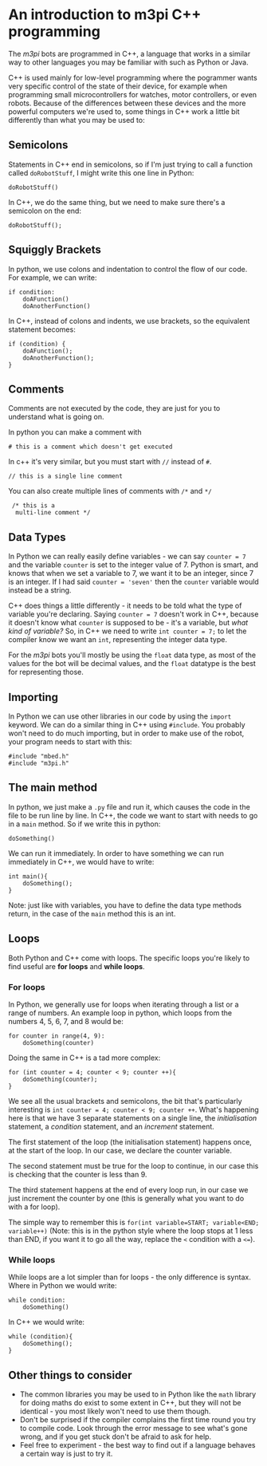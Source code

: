 An introduction to m3pi C++ programming
===

The *m3pi* bots are programmed in C++, a language that works in a similar way to other languages you may be familiar with such as Python or Java.

C++ is used mainly for low-level programming where the pogrammer wants very specific control of the state of their device, for example when programming small microcontrollers for watches, motor controllers, or even robots. Because of the differences between these devices and the more powerful computers we're used to, some things in C++ work a little bit differently than what you may be used to:

## Semicolons

Statements in C++ end in semicolons, so if I'm just trying to call a function called `doRobotStuff`, I might write this one line in Python:

`doRobotStuff()`

In C++, we do the same thing, but we need to make sure there's a semicolon on the end:

`doRobotStuff();`

## Squiggly Brackets

In python, we use colons and indentation to control the flow of our code. For example, we can write:

```
if condition:
    doAFunction()
    doAnotherFunction()
```

In C++, instead of colons and indents, we use brackets, so the equivalent statement becomes:

```
if (condition) {
    doAFunction();
    doAnotherFunction();
}
```

## Comments

Comments are not executed by the code, they are just for you to understand what is going on.

In python you can make a comment with

```
# this is a comment which doesn't get executed
```

In c++ it's very similar, but you must start with `//` instead of `#`.

```
// this is a single line comment
```

You can also create multiple lines of comments with `/*` and `*/`
```
 /* this is a
  multi-line comment */
```

## Data Types
In Python we can really easily define variables - we can say `counter = 7` and the variable `counter` is set to the integer value of 7. Python is smart, and knows that when we set a variable to 7, we want it to be an integer, since 7 is an integer. If I had said `counter = 'seven'` then the `counter` variable would instead be a string.

C++ does things a little differently - it needs to be told what the type of variable you're declaring. Saying `counter = 7` doesn't work in C++, because it doesn't know what `counter` is supposed to be - it's a variable, but *what kind of variable?* So, in C++ we need to write `int counter = 7;` to let the compiler know we want an `int`, representing the integer data type.

For the *m3pi* bots you'll mostly be using the `float` data type, as most of the values for the bot will be decimal values, and the `float` datatype is the best for representing those.

## Importing

In Python we can use other libraries in our code by using the `import` keyword. We can do a similar thing in C++ using `#include`. You probably won't need to do much importing, but in order to make use of the robot, your program needs to start with this:

```
#include "mbed.h"
#include "m3pi.h"
```

## The main method

In python, we just make a `.py` file and run it, which causes the code in the file to be run line by line. In C++, the code we want to start with needs to go in a `main` method. So if we write this in python:

```
doSomething()
```

We can run it immediately. In order to have something we can run immediately in C++, we would have to write:

```
int main(){
    doSomething();
}
```

Note: just like with variables, you have to define the data type methods return, in the case of the `main` method this is an int.

## Loops

Both Python and C++ come with loops. The specific loops you're likely to find useful are **for loops** and **while loops**.

### For loops
In Python, we generally use for loops when iterating through a list or a range of numbers. An example loop in python, which loops from the numbers 4, 5, 6, 7, and 8 would be:

```
for counter in range(4, 9):
    doSomething(counter)
```

Doing the same in C++ is a tad more complex:


```
for (int counter = 4; counter < 9; counter ++){
    doSomething(counter);
}
```

We see all the usual brackets and semicolons, the bit that's particularly interesting is `int counter = 4; counter < 9; counter ++`. What's happening here is that we have 3 separate statements on a single line, the *initialisation* statement, a *condition* statement, and an *increment* statement.

The first statement of the loop (the initialisation statement) happens once, at the start of the loop. In our case, we declare the counter variable.

The second statement must be true for the loop to continue, in our case this is checking that the counter is less than 9.

The third statement happens at the end of every loop run, in our case we just increment the counter by one (this is generally what you want to do with a for loop).

The simple way to remember this is `for(int variable=START; variable<END; variable++)` (Note: this is in the python style where the loop stops at 1 less than END, if you want it to go all the way, replace the `<` condition with a `<=`).

### While loops
While loops are a lot simpler than for loops - the only difference is syntax. Where in Python we would write:

```
while condition:
    doSomething()
```

In C++ we would write:

```
while (condition){
    doSomething();
}
```

## Other things to consider
- The common libraries you may be used to in Python like the `math` library for doing maths do exist to some extent in C++, but they will not be identical - you most likely won't need to use them though.
- Don't be surprised if the compiler complains the first time round you try to compile code. Look through the error message to see what's gone wrong, and if you get stuck don't be afraid to ask for help.
- Feel free to experiment - the best way to find out if a language behaves a certain way is just to try it.
